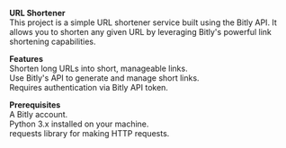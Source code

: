 
**URL Shortener**<br>
This project is a simple URL shortener service built using the Bitly API. It allows you to shorten any given URL by leveraging Bitly's powerful link shortening capabilities.

**Features**<br>
Shorten long URLs into short, manageable links.<br>
Use Bitly's API to generate and manage short links.<br>
Requires authentication via Bitly API token.

**Prerequisites**<br>
A Bitly account.<br>
Python 3.x installed on your machine.<br>
requests library for making HTTP requests.

